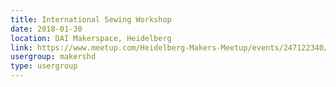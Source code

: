 ```yaml
---
title: International Sewing Workshop
date: 2018-01-30
location: DAI Makerspace, Heidelberg
link: https://www.meetup.com/Heidelberg-Makers-Meetup/events/247122340/
usergroup: makershd
type: usergroup
---
```


